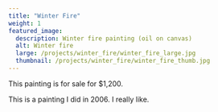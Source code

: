 ```yaml
---
title: "Winter Fire"
weight: 1
featured_image:
  description: Winter fire painting (oil on canvas)
  alt: Winter fire
  large: /projects/winter_fire/winter_fire_large.jpg
  thumbnail: /projects/winter_fire/winter_fire_thumb.jpg
---
```


This painting is for sale for $1,200.

This is a painting I did in 2006. I really like.